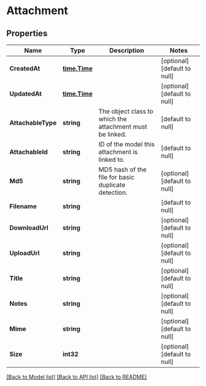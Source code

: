 # Attachment

## Properties
Name | Type | Description | Notes
------------ | ------------- | ------------- | -------------
**CreatedAt** | [**time.Time**](time.Time.md) |  | [optional] [default to null]
**UpdatedAt** | [**time.Time**](time.Time.md) |  | [optional] [default to null]
**AttachableType** | **string** | The object class to which the attachment must be linked. | [default to null]
**AttachableId** | **string** | ID of the model this attachment is linked to. | [default to null]
**Md5** | **string** | MD5 hash of the file for basic duplicate detection. | [optional] [default to null]
**Filename** | **string** |  | [default to null]
**DownloadUrl** | **string** |  | [optional] [default to null]
**UploadUrl** | **string** |  | [optional] [default to null]
**Title** | **string** |  | [optional] [default to null]
**Notes** | **string** |  | [optional] [default to null]
**Mime** | **string** |  | [optional] [default to null]
**Size** | **int32** |  | [optional] [default to null]

[[Back to Model list]](../README.md#documentation-for-models) [[Back to API list]](../README.md#documentation-for-api-endpoints) [[Back to README]](../README.md)

